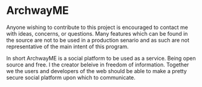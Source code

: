 ArchwayME
=========

Anyone wishing to contribute to this project is encouraged to contact me with ideas, concerns, or questions.
Many features which can be found in the source are not to be used in a production senario and as such are not representative of the main intent of this program.

In short ArchwayME is a social platform to be used as a service. Being open source and free. I the creator beleive in freedom of information. Together we the users and developers of the web should be able to make a pretty secure social platform upon which to communicate. 
